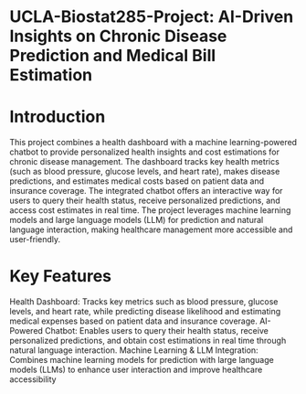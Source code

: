 # UCLA-Biostat285-Project: AI-Driven Insights on Chronic Disease Prediction and Medical Bill Estimation

# Introduction
This project combines a health dashboard with a machine learning-powered chatbot to provide personalized health insights and cost estimations for chronic disease management. The dashboard tracks key health metrics (such as blood pressure, glucose levels, and heart rate), makes disease predictions, and estimates medical costs based on patient data and insurance coverage. The integrated chatbot offers an interactive way for users to query their health status, receive personalized predictions, and access cost estimates in real time. The project leverages machine learning models and large language models (LLM) for prediction and natural language interaction, making healthcare management more accessible and user-friendly.

# Key Features
Health Dashboard: Tracks key metrics such as blood pressure, glucose levels, and heart rate, while predicting disease likelihood and estimating medical expenses based on patient data and insurance coverage.
AI-Powered Chatbot: Enables users to query their health status, receive personalized predictions, and obtain cost estimations in real time through natural language interaction.
Machine Learning & LLM Integration: Combines machine learning models for prediction with large language models (LLMs) to enhance user interaction and improve healthcare accessibility
